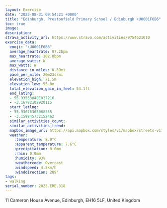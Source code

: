 ```yaml
---
layout: Exercise
date: '2023-08-31 09:54:21 +0000'
title: "Edinburgh, Prestonfield Primary School / Edinburgh \U0001F6B6"
toc: true
image:
description:
strava_activity_url: https://www.strava.com/activities/9754621010
exercise_data:
  emoji: "\U0001F6B6"
  average_heartrate: 97.2bpm
  max_heartrate: 102.0bpm
  average_watts: W
  max_watts: W
  distance_in_miles: 0.59mi
  pace_per_mile: 20m23s/mi
  elevation_high: 71.5m
  elevation_low: 55.0m
  total_elevation_gain_in_feet: 54.1ft
  end_latlng:
  - 55.935538401827216
  - -3.16782102920115
  start_latlng:
  - 55.93076365068555
  - -3.159845732152462
  similar_activities_count:
  similar_activities_trend:
  mapbox_image_url: https://api.mapbox.com/styles/v1/mapbox/streets-v11/static/path-5+787af2-1.0(ylktIdvhR%7DALEP%40xARfDDx%40%3FzALn%40LZ%5ClA%40Pi%40~%40WTOVoAzBOPIGE%40CFAVEH_%40j%40%5Dp%40u%40%60AQ%5C),pin-s-s+e5b22e(-3.16275,55.93309),pin-s-f+89ae00(-3.1681999999999997,55.93485)/auto/800x800?access_token=pk.eyJ1Ijoiam9zaGJlY2ttYW4iLCJhIjoiY205eWR2aDd1MWZ6djJrbXc4a3M0bWZleiJ9.XiG9OWkNcZk2QzjJbxLB4A
  weather:
    :temperature: 8.9°C
    :apparent_temperature: 7.6°C
    :precipitation: 0.0mm
    :rain: 0.0mm
    :humidity: 93%
    :weathercode: Overcast
    :windspeed: 4.5km/h
    :winddirection: 209°
tags:
- walking
serial_number: 2023.ERE.318
---
```

11 Cameron House Avenue, Edinburgh, EH16 5LF, United Kingdom

